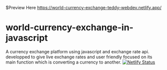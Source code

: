 $Preview Here https://world-currency-exchange-teddy-webdev.netlify.app/
# world-currency-exchange-in-javascript
A currency exchange platform using javascript and exchange rate api. developped to give live exchange rates and user friendly focused on its main function which is converting a currency to another.
[![Netlify Status](https://api.netlify.com/api/v1/badges/41eefecc-0df6-40f4-a5d0-c7a4f111ef3c/deploy-status)](https://app.netlify.com/sites/world-currency-exchange/deploys)
